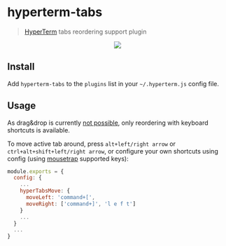# hyperterm-tabs

> [HyperTerm](https://hyperterm.org) tabs reordering support plugin

<div align="center">
    <img src="https://raw.githubusercontent.com/patrik-piskay/hyperterm-tabs/master/hyperterm-tabs.gif">
</div>

## Install

Add `hyperterm-tabs` to the `plugins` list in your `~/.hyperterm.js` config file.

## Usage

As drag&drop is currently [not possible](https://github.com/zeit/hyper/issues/911), only reordering with keyboard shortcuts is available.

To move active tab around, press `alt+left/right arrow` or `ctrl+alt+shift+left/right arrow`, or configure your own shortcuts using config (using [mousetrap](https://craig.is/killing/mice) supported keys):

```javascript
module.exports = {
  config: {
    ...
    hyperTabsMove: {
      moveLeft: 'command+[',
      moveRight: ['command+]', 'l e f t']
    }
    ...
  }
  ...
}
```
